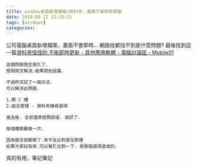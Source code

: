 ```yaml
---
title: window桌面新增檔案/資料夾，畫面不會即時更動
date: 2018-08-22 22:28:21
tags: [windows]
categories:
---
```


公司電腦桌面新增檔案，畫面不會即時...
網路找都找不到是什麼問題?
最後找到這一篇[資料夾怪怪的,不能即時更新 - 其他應用軟體 - 電腦討論區 - Mobile01](https://www.mobile01.com/topicdetail.php?f=512&t=1931352&p=1#31381395)

<!--more-->

```
這個問題發生很久了.
想說爬文解決.結果爬到這篇.

不過昨天試了一個方法.
可以解決此問題.

1.開 C 槽
2.組合管理 - 資料夾搜尋選項

進去後. 全部還原成預設值. 就好了.

每個槽都要做一次.

因為我全部都做了.來不及比對差在那裡
如果大家試有效.可以幫忙比對一下. 是那個選項造成的.
```


真的有用，筆記筆記